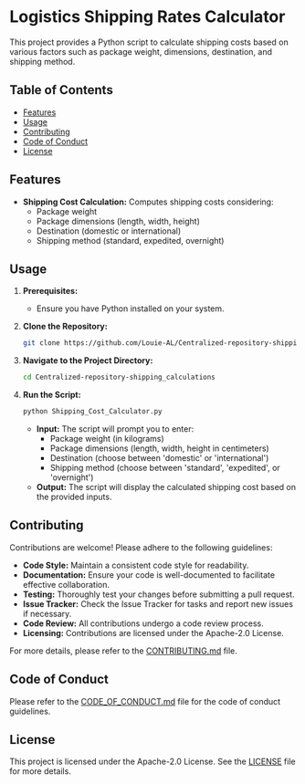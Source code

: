 # Logistics Shipping Rates Calculator

This project provides a Python script to calculate shipping costs based on various factors such as package weight, dimensions, destination, and shipping method.

## Table of Contents

- [Features](#features)
- [Usage](#usage)
- [Contributing](#contributing)
- [Code of Conduct](#code-of-conduct)
- [License](#license)

## Features

- **Shipping Cost Calculation:** Computes shipping costs considering:
  - Package weight
  - Package dimensions (length, width, height)
  - Destination (domestic or international)
  - Shipping method (standard, expedited, overnight)

## Usage

1. **Prerequisites:**
   - Ensure you have Python installed on your system.

2. **Clone the Repository:**
   ```bash
   git clone https://github.com/Louie-AL/Centralized-repository-shipping_calculations.git
   ```

3. **Navigate to the Project Directory:**
   ```bash
   cd Centralized-repository-shipping_calculations
   ```

4. **Run the Script:**
   ```bash
   python Shipping_Cost_Calculator.py
   ```
   - **Input:** The script will prompt you to enter:
     - Package weight (in kilograms)
     - Package dimensions (length, width, height in centimeters)
     - Destination (choose between 'domestic' or 'international')
     - Shipping method (choose between 'standard', 'expedited', or 'overnight')
   - **Output:** The script will display the calculated shipping cost based on the provided inputs.

## Contributing

Contributions are welcome! Please adhere to the following guidelines:

- **Code Style:** Maintain a consistent code style for readability.
- **Documentation:** Ensure your code is well-documented to facilitate effective collaboration.
- **Testing:** Thoroughly test your changes before submitting a pull request.
- **Issue Tracker:** Check the Issue Tracker for tasks and report new issues if necessary.
- **Code Review:** All contributions undergo a code review process.
- **Licensing:** Contributions are licensed under the Apache-2.0 License.

For more details, please refer to the [CONTRIBUTING.md](CONTRIBUTING.md) file.

## Code of Conduct

Please refer to the [CODE_OF_CONDUCT.md](CODE_OF_CONDUCT.md) file for the code of conduct guidelines.

## License

This project is licensed under the Apache-2.0 License. See the [LICENSE](LICENSE) file for more details.
